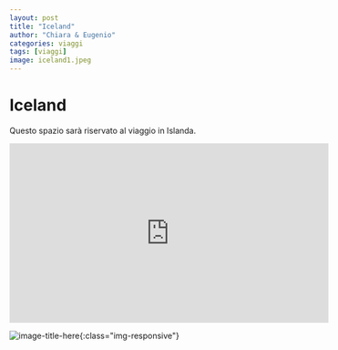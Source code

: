 ```yaml
---
layout: post
title: "Iceland"
author: "Chiara & Eugenio"
categories: viaggi
tags: [viaggi]
image: iceland1.jpeg
---
```


# Iceland

Questo spazio sarà riservato al viaggio in Islanda.



<iframe width="560" height="315" src="https://www.youtube.com/embed/mZTb8WxEW78" title="YouTube video player" frameborder="0" allow="accelerometer; autoplay; clipboard-write; encrypted-media; gyroscope; picture-in-picture; web-share" allowfullscreen></iframe>



![image-title-here](https://res.cloudinary.com/eugenio-rossini/image/upload/v1691584889/Mondi%20Lontanissimi/iceland1_rxahgz.jpg){:class="img-responsive"}